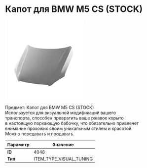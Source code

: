 # Капот для BMW M5 CS (STOCK)

![Item Image](../img/4048.webp?raw=true)

Предмет: Капот для BMW M5 CS (STOCK)<br>Используется для визуальной модификаций вашего<br>транспорта, способен превратить ваше ржавое корыто<br>в настоящую порхающую бабочку, что обязательно привлечет<br>внимание прохожих своим уникальным стилем и красотой.<br>Можно передавать и продавать.


| Параметр | Значение |
|----------|----------|
| **ID** | 4048 |
| **Тип** | ITEM_TYPE_VISUAL_TUNING |

